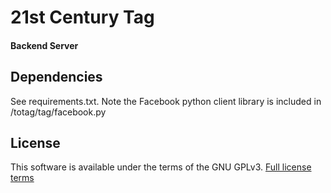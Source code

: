 # 21st Century Tag
#### Backend Server


## Dependencies
See requirements.txt. Note the Facebook python client library is included in /totag/tag/facebook.py

## License
This software is available under the terms of the GNU GPLv3. [Full license terms](http://www.gnu.org/licenses/gpl.html)
